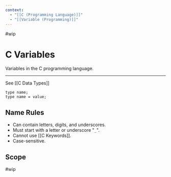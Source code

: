 ```yaml
---
context:
  - "[[C (Programming Language)]]"
  - "[[Variable (Programming)]]"
---
```


#wip

# C Variables

Variables in the C programming language.

---

See [[C Data Types]]

```
type name;
type name = value;
```

## Name Rules

- Can contain letters, digits, and underscores.
- Must start with a letter or underscore "`_`".
- Cannot use [[C Keywords]].
- Case-sensitive.

## Scope

#wip
